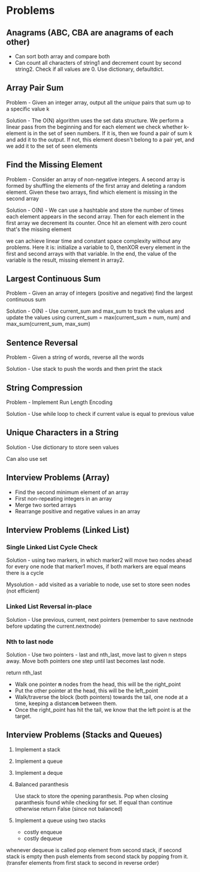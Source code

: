 # Problems

## Anagrams (ABC, CBA are anagrams of each other)

- Can sort both array and compare both
- Can count all characters of string1 and decrement count by second string2. Check if all values are 0. Use dictionary, defaultdict.

## Array Pair Sum

Problem - Given an integer array, output all the *unique* pairs that sum up to a specific value k

Solution - The O(N) algorithm uses the set data structure. We perform a linear pass from the beginning and for each element we check whether k-element is in the set of seen numbers. If it is, then we found a pair of sum k and add it to the output. If not, this element doesn't belong to a pair yet, and we add it to the set of seen elements

## Find the Missing Element

Problem - Consider an array of non-negative integers. A second array is formed by shuffling the elements of the first array and deleting a random element. Given these two arrays, find which element is missing in the second array

Solution - O(N) - We can use a hashtable and store the number of times each element appears in the second array. Then for each element in the first array we decrement its counter. Once hit an element with zero count that's the missing element

we can achieve linear time and constant space complexity without any problems. Here it is: initialize a variable to 0, thenXOR every element in the first and second arrays with that variable. In the end, the value of the variable is the result, missing element in array2.

## Largest Continuous Sum

Problem - Given an array of integers (positive and negative) find the largest continuous sum

Solution - O(N) - Use current_sum and max_sum to track the values and update the values using current_sum = max(current_sum + num, num) and max_sum(current_sum, max_sum)

## Sentence Reversal

Problem - Given a string of words, reverse all the words

Solution - Use stack to push the words and then print the stack

## String Compression

Problem - Implement Run Length Encoding

Solution - Use while loop to check if current value is equal to previous value

## Unique Characters in a String

Solution - Use dictionary to store seen values

Can also use set

## Interview Problems (Array)

- Find the second minimum element of an array
- First non-repeating integers in an array
- Merge two sorted arrays
- Rearrange positive and negative values in an array

## Interview Problems (Linked List)

### Single Linked List Cycle Check

Solution - using two markers, in which marker2 will move two nodes ahead for every one node that marker1 moves, if both markers are equal means there is a cycle

Mysolution - add visited as a variable to node, use set to store seen nodes (not efficient)

### Linked List Reversal in-place

Solution - Use previous, current, next pointers (remember to save nextnode before updating the current.nextnode)

### Nth to last node

Solution - Use two pointers - last and nth_last, move last to given n steps away. Move both pointers one step until last becomes last node.

return nth_last

- Walk one pointer **n** nodes from the head, this will be the right_point
- Put the other pointer at the head, this will be the left_point
- Walk/traverse the block (both pointers) towards the tail, one node at a time, keeping a distance**n** between them.
- Once the right_point has hit the tail, we know that the left point is at the target.

## Interview Problems (Stacks and Queues)

1. Implement a stack
2. Implement a queue
3. Implement a deque
4. Balanced paranthesis

   Use stack to store the opening paranthesis. Pop when closing paranthesis found while checking for set. If equal than continue otherwise return False (since not balanced)

5. Implement a queue using two stacks
   - costly enqueue
   - costly dequeue

whenever dequeue is called pop element from second stack, if second stack is empty then push elements from second stack by popping from it. (transfer elements from first stack to second in reverse order)
